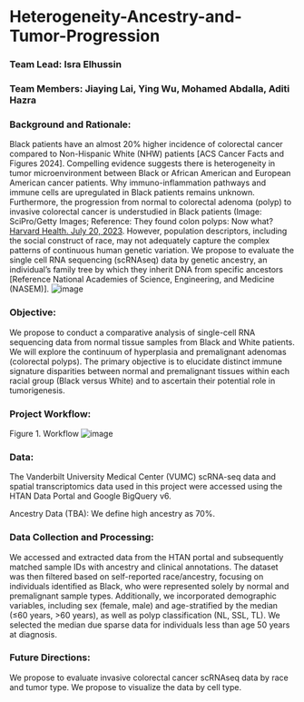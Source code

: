 # Heterogeneity-Ancestry-and-Tumor-Progression
### Team Lead: Isra Elhussin

### Team Members: Jiaying Lai, Ying Wu, Mohamed Abdalla, Aditi Hazra

### Background and Rationale:
Black patients have an almost 20% higher incidence of colorectal cancer compared to Non-Hispanic White (NHW) patients [ACS Cancer Facts and Figures 2024]. Compelling evidence suggests there is heterogeneity in tumor microenvironment between Black or African American and European American cancer patients. Why immuno-inflammation pathways and immune cells are upregulated in Black patients remains unknown. Furthermore, the progression from normal to colorectal adenoma (polyp) to invasive colorectal cancer is understudied in Black patients (Image: SciPro/Getty Images; Reference: They found colon polyps: Now what? [Harvard Health. July 20, 2023](https://www.health.harvard.edu/diseases-and-conditions/they-found-colon-polyps-now-what). However, population descriptors, including the social construct of race, may not adequately capture the complex patterns of continuous human genetic variation. We propose to evaluate the single cell RNA sequencing (scRNAseq) data by genetic ancestry, an individual’s family tree by which they inherit DNA from specific ancestors [Reference National Academies of Science, Engineering, and Medicine (NASEM)]. 
![image](https://github.com/user-attachments/assets/d7e7f0b4-d6bc-4a73-bf41-dfa5d9052b9d)

### Objective: 
We propose to conduct a comparative analysis of single-cell RNA sequencing data from normal tissue samples from Black and White patients. We will explore the continuum of hyperplasia and premalignant adenomas (colorectal polyps). The primary objective is to elucidate distinct immune signature disparities between normal and premalignant tissues within each racial group (Black versus White) and to ascertain their potential role in tumorigenesis.

### Project Workflow:

Figure 1.  Workflow
![image](https://github.com/user-attachments/assets/23678e30-6083-4564-856e-37fc3daca475)


### Data:
The Vanderbilt University Medical Center (VUMC) scRNA-seq data and spatial transcriptomics data used in this project were accessed using the HTAN Data Portal and Google BigQuery v6.

Ancestry Data (TBA):
We define high ancestry as 70%.

### Data Collection and Processing:

We accessed and extracted data from the HTAN portal and subsequently matched sample IDs with ancestry and clinical annotations. The dataset was then filtered based on self-reported race/ancestry, focusing on individuals identified as Black, who were represented solely by normal and premalignant sample types. Additionally, we incorporated demographic variables, including sex (female, male) and age-stratified by the median (≤60 years, >60 years), as well as polyp classification (NL, SSL, TL). We selected the median due sparse data for individuals less than age 50 years at diagnosis.


### Future Directions:

We propose to evaluate invasive colorectal cancer scRNAseq data by race and tumor type.  We propose to visualize the data by cell type.
